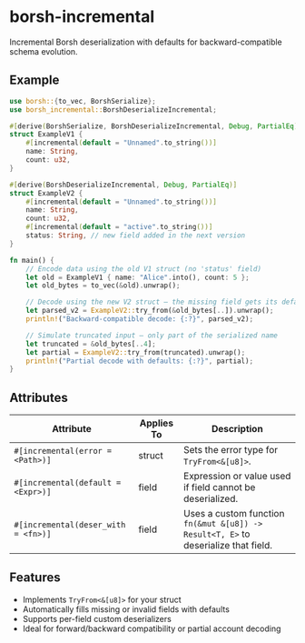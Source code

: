 # borsh-incremental

Incremental Borsh deserialization with defaults for backward-compatible schema evolution.

## Example

```rust
use borsh::{to_vec, BorshSerialize};
use borsh_incremental::BorshDeserializeIncremental;

#[derive(BorshSerialize, BorshDeserializeIncremental, Debug, PartialEq)]
struct ExampleV1 {
    #[incremental(default = "Unnamed".to_string())]
    name: String,
    count: u32,
}

#[derive(BorshDeserializeIncremental, Debug, PartialEq)]
struct ExampleV2 {
    #[incremental(default = "Unnamed".to_string())]
    name: String,
    count: u32,
    #[incremental(default = "active".to_string())]
    status: String, // new field added in the next version
}

fn main() {
    // Encode data using the old V1 struct (no 'status' field)
    let old = ExampleV1 { name: "Alice".into(), count: 5 };
    let old_bytes = to_vec(&old).unwrap();

    // Decode using the new V2 struct — the missing field gets its default
    let parsed_v2 = ExampleV2::try_from(&old_bytes[..]).unwrap();
    println!("Backward-compatible decode: {:?}", parsed_v2);

    // Simulate truncated input — only part of the serialized name
    let truncated = &old_bytes[..4];
    let partial = ExampleV2::try_from(truncated).unwrap();
    println!("Partial decode with defaults: {:?}", partial);
}
```

## Attributes

| Attribute                       | Applies To | Description                                                                        |
| ------------------------------- | ---------- | ---------------------------------------------------------------------------------- |
| `#[incremental(error = <Path>)]`    | struct     | Sets the error type for `TryFrom<&[u8]>`.                                          |
| `#[incremental(default = <Expr>)]`  | field      | Expression or value used if field cannot be deserialized.                          |
| `#[incremental(deser_with = <fn>)]` | field      | Uses a custom function `fn(&mut &[u8]) -> Result<T, E>` to deserialize that field. |

## Features

- Implements `TryFrom<&[u8]>` for your struct
- Automatically fills missing or invalid fields with defaults
- Supports per-field custom deserializers
- Ideal for forward/backward compatibility or partial account decoding
